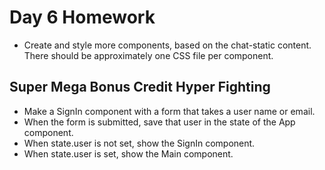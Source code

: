 # Day 6 Homework

* Create and style more components, based on the chat-static content. There should be approximately one CSS file per component.

## Super Mega Bonus Credit Hyper Fighting

* Make a SignIn component with a form that takes a user name or email.
* When the form is submitted, save that user in the state of the App component.
* When state.user is not set, show the SignIn component.
* When state.user is set, show the Main component.